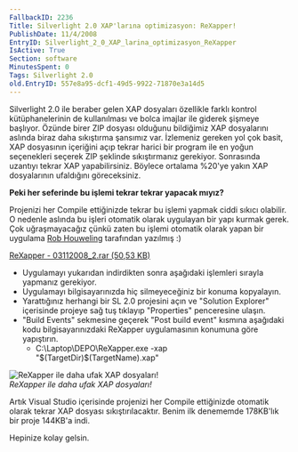 ```yaml
---
FallbackID: 2236
Title: Silverlight 2.0 XAP'larına optimizasyon: ReXapper!
PublishDate: 11/4/2008
EntryID: Silverlight_2_0_XAP_larina_optimizasyon_ReXapper
IsActive: True
Section: software
MinutesSpent: 0
Tags: Silverlight 2.0
old.EntryID: 557e8a95-dcf1-49d5-9922-71870e3a14d5
---
```

Silverlight 2.0 ile beraber gelen XAP dosyaları özellikle farklı kontrol
kütüphanelerinin de kullanılması ve bolca imajlar ile giderek şişmeye
başlıyor. Özünde birer ZIP dosyası olduğunu bildiğimiz XAP dosyalarını
aslında biraz daha sıkıştırma şansımız var. İzlemeniz gereken yol çok
basit, XAP dosyasının içeriğini açıp tekrar harici bir program ile en
yoğun seçenekleri seçerek ZIP şeklinde sıkıştırmanız gerekiyor.
Sonrasında uzantıyı tekrar XAP yapabilirsiniz. Böylece ortalama %20'ye
yakın XAP dosyalarının ufaldığını göreceksiniz.

**Peki her seferinde bu işlemi tekrar tekrar yapacak mıyız?**

Projenizi her Compile ettiğinizde tekrar bu işlemi yapmak ciddi sıkıcı
olabilir. O nedenle aslında bu işleri otomatik olarak uygulayan bir yapı
kurmak gerek. Çok uğraşmayacağız çünkü zaten bu işlemi otomatik olarak
yapan bir uygulama [Rob
Houweling](http://www.blogger.com/profile/07014938146985100402)
tarafından yazılmış :)

[ReXapper - 03112008\_2.rar (50,53
KB)](http://cdn.daron.yondem.com/assets/2236/03112008_2.rar)

-   Uygulamayı yukarıdan indirdikten sonra aşağıdaki işlemleri sırayla
    yapmanız gerekiyor.
-   Uygulamayı bilgisayarınızda hiç silmeyeceğiniz bir konuma
    kopyalayın.
-   Yarattığınız herhangi bir SL 2.0 projesini açın ve "Solution
    Explorer" içerisinde projeye sağ tuş tıklayıp "Properties"
    penceresine ulaşın.
-   "Build Events" sekmesine geçerek "Post build event" kısmına
    aşağıdaki kodu bilgisayarınızdaki ReXapper uygulamasının konumuna
    göre yapıştırın.
    -   C:\\Laptop\\DEPO\\ReXapper.exe -xap
        "\$(TargetDir)\$(TargetName).xap"

![ReXapper ile daha ufak XAP
dosyaları!](http://cdn.daron.yondem.com/assets/2236/03112008_1.png)\
*ReXapper ile daha ufak XAP dosyaları!*

Artık Visual Studio içerisinde projenizi her Compile ettiğinizde
otomatik olarak tekrar XAP dosyası sıkıştırılacaktır. Benim ilk
denememde 178KB'lık bir proje 144KB'a indi.

Hepinize kolay gelsin.



